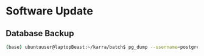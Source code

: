 # Software Update

## Database Backup

```bash
(base) ubuntuuser@laptopBeast:~/karra/batch$ pg_dump --username=postgres --password --host=localhost securities > securities.bak
```
